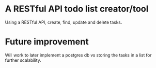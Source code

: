 

# A RESTful API todo list creator/tool

Using a RESTful API, create, find, update and delete tasks.

# Future improvement

Will work to later implement a postgres db vs storing the tasks in a list for further scalability.